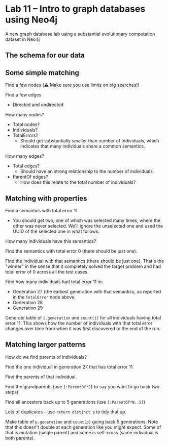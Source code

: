 # Lab 11 – Intro to graph databases using Neo4j

A new graph database lab using a substantial evolutionary computation dataset in Neo4j

## The schema for our data

## Some simple matching

Find a few nodes (:warning: Make sure you use limits on big searches!)

Find a few edges

   * Directed and undirected

How many nodes?

   * Total nodes?
   * Individuals?
   * TotalErrors?
      * Should get substantially smaller than number of Individuals, which indicates that many individuals share a common semantics.

How many edges?

   * Total edges?
      * Should have an strong relationship to the number of individuals. 
   * ParentOf edges?
      * How does this relate to the total number of individuals?

## Matching with properties

Find a semantics with total error 11

   * You should get two, one of which was selected many times, where the other was never selected. We'll ignore the unselected one and used the UUID of the selected one in what follows.

How many individuals have this semantics?

Find the semantics with total error 0 (there should be just one).

Find the individual with that semantics (there should be just one). That's the "winner" in the sense that it completely solved the target problem and had total error of 0 across all the test cases.

Find how many individuals had total error 11 in:

   * Generation 27 (the earliest generation with that semantics, as reported in the `TotalError` node above.
   * Generation 28
   * Generation 29

Generate table of `i.generation` and `count(i)` for all individuals having total error 11. This shows how the number of individuals with that total error changes over time from when it was first discovered to the end of the run.

## Matching larger patterns

How do we find parents of individuals?

Find the one individual in generation 27 that has total error 11.

Find the parents of that individual.

Find the grandparents (use `[:ParentOf*2]` to say you want to go back two steps)

Find all ancestors back up to 5 generations (use `[:ParentOf*0..5]`)

Lots of duplicates – use `return distinct p` to tidy that up.

Make table of `p.generation` and `count(p)` going back 5 generations. Note that this doesn't double at each generation like you might expect. Some of that is mutation (single parent) and some is self-cross (same individual is both parents).

